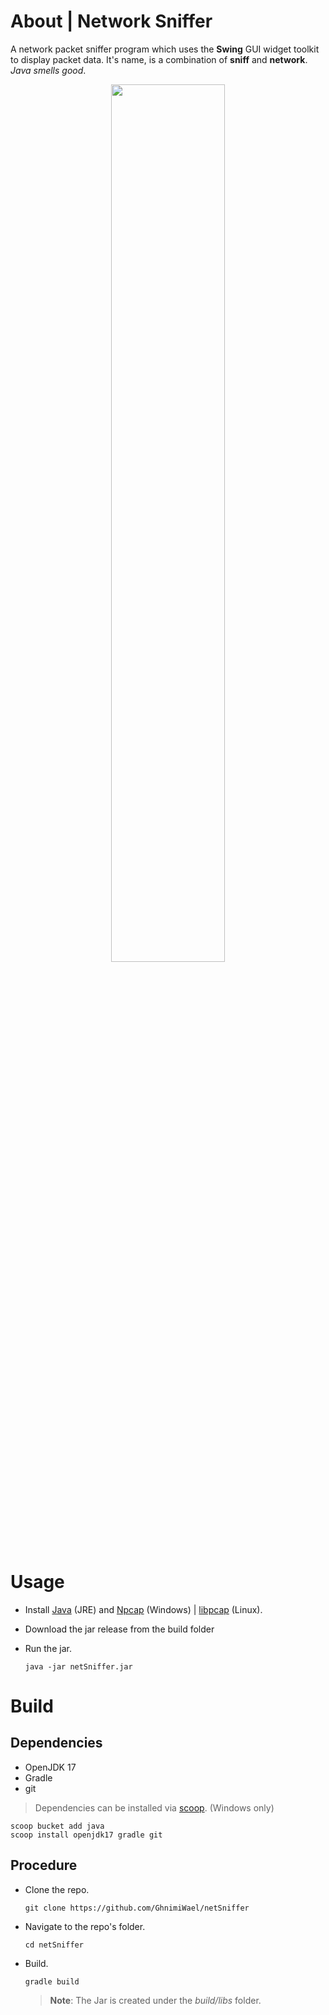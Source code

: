 
# About | Network Sniffer
 A network packet sniffer program which uses the **Swing** GUI widget toolkit to display packet data.
 It's name, is a combination of **sniff** and **network**. *Java smells good*.

<p align="center" width="60%">
    <img width="60%"src="https://i.imgur.com/vVYviMT.png"> 
</p>

# Usage
- Install [Java](https://www.java.com/en/download) (JRE) and [Npcap](https://npcap.com) (Windows) | [libpcap](https://www.tcpdump.org) (Linux).
- Download the jar release from the build folder
- Run the jar.

    ```
    java -jar netSniffer.jar
    ```

# Build

## Dependencies

- OpenJDK 17
- Gradle
- git

> Dependencies can be installed via [scoop](https://scoop.sh). (Windows only)
```
scoop bucket add java
scoop install openjdk17 gradle git
```

## Procedure

- Clone the repo.

    ```
    git clone https://github.com/GhnimiWael/netSniffer
    ```

- Navigate to the repo's folder.

    ```
    cd netSniffer
    ```
- Build.

    ```
    gradle build
    ```
    >**Note**: The Jar is created under the *build/libs* folder.
